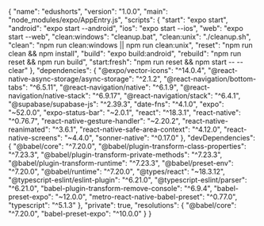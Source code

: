 {
  "name": "edushorts",
  "version": "1.0.0",
  "main": "node_modules/expo/AppEntry.js",
  "scripts": {
    "start": "expo start",
    "android": "expo start --android",
    "ios": "expo start --ios",
    "web": "expo start --web",
    "clean:windows": "cleanup.bat",
    "clean:unix": "./cleanup.sh",
    "clean": "npm run clean:windows || npm run clean:unix",
    "reset": "npm run clean && npm install",
    "build": "expo build:android",
    "rebuild": "npm run reset && npm run build",
    "start:fresh": "npm run reset && npm start -- --clear"
  },
  "dependencies": {
    "@expo/vector-icons": "^14.0.4",
    "@react-native-async-storage/async-storage": "^2.1.2",
    "@react-navigation/bottom-tabs": "^6.5.11",
    "@react-navigation/native": "^6.1.9",
    "@react-navigation/native-stack": "^6.9.17",
    "@react-navigation/stack": "^6.4.1",
    "@supabase/supabase-js": "^2.39.3",
    "date-fns": "^4.1.0",
    "expo": "~52.0.0",
    "expo-status-bar": "~2.0.1",
    "react": "^18.3.1",
    "react-native": "^0.76.7",
    "react-native-gesture-handler": "~2.20.2",
    "react-native-reanimated": "^3.6.1",
    "react-native-safe-area-context": "^4.12.0",
    "react-native-screens": "~4.4.0",
    "sonner-native": "^0.17.0"
  },
  "devDependencies": {
    "@babel/core": "^7.20.0",
    "@babel/plugin-transform-class-properties": "^7.23.3",
    "@babel/plugin-transform-private-methods": "^7.23.3",
    "@babel/plugin-transform-runtime": "^7.23.3",
    "@babel/preset-env": "^7.20.0",
    "@babel/runtime": "^7.20.0",
    "@types/react": "~18.3.12",
    "@typescript-eslint/eslint-plugin": "^6.21.0",
    "@typescript-eslint/parser": "^6.21.0",
    "babel-plugin-transform-remove-console": "^6.9.4",
    "babel-preset-expo": "~12.0.0",
    "metro-react-native-babel-preset": "^0.77.0",
    "typescript": "^5.1.3"
  },
  "private": true,
  "resolutions": {
    "@babel/core": "^7.20.0",
    "babel-preset-expo": "^10.0.0"
  }
}


